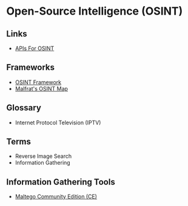 # Open-Source Intelligence (OSINT)

<!--
IPTV: https://torrentfreak.com/how-investigators-use-osint-to-track-down-iptv-pirates-220710/

https://www.youtube.com/watch?v=qwA6MmbeGNo

https://github.com/laramies/theHarvester

https://github.com/blacklanternsecurity/bbot
-->

## Links

- [APIs For OSINT](https://github.com/cipher387/API-s-for-OSINT)

## Frameworks

- [OSINT Framework](https://osintframework.com)
- [Malfrat's OSINT Map](https://map.malfrats.industries/)

## Glossary

- Internet Protocol Television (IPTV)

## Terms

- Reverse Image Search
- Information Gathering

## Information Gathering Tools

- [Maltego Community Edition (CE)](/cyber-security/tools/maltego-ce.md)
